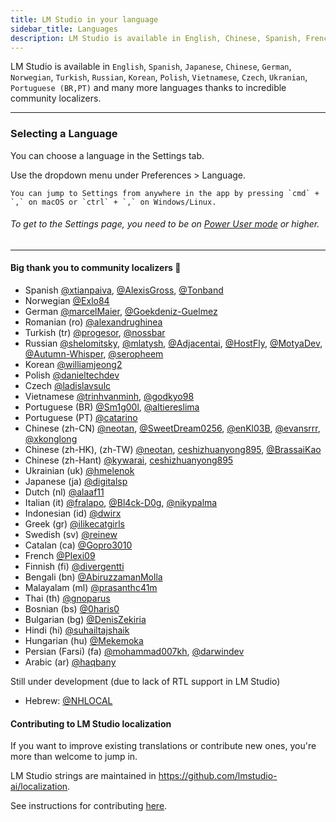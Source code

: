 ```yaml
---
title: LM Studio in your language
sidebar_title: Languages
description: LM Studio is available in English, Chinese, Spanish, French, German, Korean, Russian, and 26+ more languages.
---
```


LM Studio is available in `English`, `Spanish`, `Japanese`, `Chinese`, `German`, `Norwegian`, `Turkish`, `Russian`, `Korean`, `Polish`, `Vietnamese`, `Czech`, `Ukranian`, `Portuguese (BR,PT)` and many more languages thanks to incredible  community localizers.

<hr>

### Selecting a Language

You can choose a language in the Settings tab.

Use the dropdown menu under Preferences > Language.

```lms_protip
You can jump to Settings from anywhere in the app by pressing `cmd` + `,` on macOS or `ctrl` + `,` on Windows/Linux.
```

###### To get to the Settings page, you need to be on [Power User mode](/docs/modes) or higher.

<hr>

#### Big thank you to community localizers 🙏

- Spanish [@xtianpaiva](https://github.com/xtianpaiva), [@AlexisGross](https://github.com/AlexisGross), [@Tonband](https://github.com/Tonband)
- Norwegian [@Exlo84](https://github.com/Exlo84)
- German [@marcelMaier](https://github.com/marcelMaier), [@Goekdeniz-Guelmez](https://github.com/Goekdeniz-Guelmez)
- Romanian (ro) [@alexandrughinea](https://github.com/alexandrughinea)
- Turkish (tr) [@progesor](https://github.com/progesor), [@nossbar](https://github.com/nossbar)
- Russian [@shelomitsky](https://github.com/shelomitsky), [@mlatysh](https://github.com/mlatysh), [@Adjacentai](https://github.com/Adjacentai), [@HostFly](https://github.com/HostFly), [@MotyaDev](https://github.com/MotyaDev), [@Autumn-Whisper](https://github.com/Autumn-Whisper), [@seropheem](https://github.com/seropheem)
- Korean [@williamjeong2](https://github.com/williamjeong2)
- Polish [@danieltechdev](https://github.com/danieltechdev)
- Czech [@ladislavsulc](https://github.com/ladislavsulc)
- Vietnamese [@trinhvanminh](https://github.com/trinhvanminh), [@godkyo98](https://github.com/godkyo98)
- Portuguese (BR) [@Sm1g00l](https://github.com/Sm1g00l), [@altiereslima](https://github.com/altiereslima)
- Portuguese (PT) [@catarino](https://github.com/catarino)
- Chinese (zh-CN) [@neotan](https://github.com/neotan), [@SweetDream0256](https://github.com/SweetDream0256), [@enKl03B](https://github.com/enKl03B), [@evansrrr](https://github.com/evansrrr), [@xkonglong](https://github.com/xkonglong)
- Chinese (zh-HK), (zh-TW) [@neotan](https://github.com/neotan), [ceshizhuanyong895](https://github.com/ceshizhuanyong895), [@BrassaiKao](https://github.com/BrassaiKao)
- Chinese (zh-Hant) [@kywarai](https://github.com/kywarai), [ceshizhuanyong895](https://github.com/ceshizhuanyong895)
- Ukrainian (uk) [@hmelenok](https://github.com/hmelenok)
- Japanese (ja) [@digitalsp](https://github.com/digitalsp)
- Dutch (nl) [@alaaf11](https://github.com/alaaf11)
- Italian (it) [@fralapo](https://github.com/fralapo), [@Bl4ck-D0g](https://github.com/Bl4ck-D0g), [@nikypalma](https://github.com/nikypalma)
- Indonesian (id) [@dwirx](https://github.com/dwirx)
- Greek (gr) [@ilikecatgirls](https://github.com/ilikecatgirls)
- Swedish (sv) [@reinew](https://github.com/reinew)
- Catalan (ca) [@Gopro3010](https://github.com/Gopro3010)
- French [@Plexi09](https://github.com/Plexi09)
- Finnish (fi) [@divergentti](https://github.com/divergentti)
- Bengali (bn) [@AbiruzzamanMolla](https://github.com/AbiruzzamanMolla)
- Malayalam (ml) [@prasanthc41m](https://github.com/prasanthc41m)
- Thai (th) [@gnoparus](https://github.com/gnoparus)
- Bosnian (bs) [@0haris0](https://github.com/0haris0)
- Bulgarian (bg) [@DenisZekiria](https://github.com/DenisZekiria)
- Hindi (hi) [@suhailtajshaik](https://github.com/suhailtajshaik)
- Hungarian (hu) [@Mekemoka](https://github.com/Mekemoka)
- Persian (Farsi) (fa) [@mohammad007kh](https://github.com/mohammad007kh), [@darwindev](https://github.com/darwindev)
- Arabic (ar) [@haqbany](https://github.com/haqbany)

Still under development (due to lack of RTL support in LM Studio)

- Hebrew: [@NHLOCAL](https://github.com/NHLOCAL)

#### Contributing to LM Studio localization

If you want to improve existing translations or contribute new ones, you're more than welcome to jump in.

LM Studio strings are maintained in https://github.com/lmstudio-ai/localization.

See instructions for contributing [here](https://github.com/lmstudio-ai/localization/blob/main/README.md).
